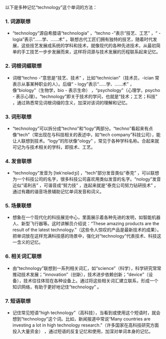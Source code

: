 以下是多种记忆“technology”这个单词的方法：

### 1. 词源联想
 - “technology”源自希腊语“technologia” ，“techno -”表示“技艺、工艺” ，“ - logia”表示“……学、……术” 。联想古代工匠们拥有独特的技艺，随着时代发展，这些技艺发展成系统的学科和技术，就像现代的各种先进技术，从最初简单的手工技艺一步步发展而来，这样将词源与技术发展的历程联系起来记忆。

### 2. 词根词缀联想
 - 词根“techno -”意思是“技艺、技术” ，比如“technician”（技术员，-ician 常表示从事某种职业的人）。后缀“ - logy”表示“……学、……术” ，像“biology”（生物学，bio - 表示生命） ，“psychology”（心理学，psycho - 表示心理）。“technology”即关于技术的学问，也就是“技术；工艺；科技” ，通过熟悉常见词根词缀的含义，加深对该词的理解和记忆。

### 3. 词形联想
 - “technology”可以拆分成“techno”和“logy”两部分。“techno”看起来有点像“tech”（常出现在与科技相关的表述中，如“tech company”科技公司），能让人联想到技术。“logy”的形状像“ology” ，常见于各种学科名称。合起来就可记为与技术相关的学科，即技术、工艺。

### 4. 发音联想
 - “technology”发音为 [tekˈnɒlədʒi] ，“tech”部分发音类似“泰克” ，可以联想为一个科技公司的名字，很多科技公司喜欢用类似发音的名字。“nology”发音近似“诺利吉” ，可谐音成“努力技” ，连起来就是“泰克公司努力钻研技术” ，通过有趣的谐音场景辅助记忆单词发音和词义。

### 5. 场景联想
 - 想象在一个现代化的科技展览中心，里面展示着各种先进的发明，如智能机器人、新型飞行器等。这时讲解员介绍说：“These amazing products are the result of the latest technology.”（这些令人惊叹的产品是最新技术的成果）。把单词放在这样充满科技感的场景中，强化对“technology”代表技术、科技这一含义的记忆。

### 6. 相关词汇联想
 - 由“technology”联想到一系列相关词汇，如“science”（科学），科学研究常常推动技术发展；“innovation”（创新），技术进步依赖创新；“device”（设备），技术往往体现在各种设备上。通过将这些相关词汇建立联系，形成一个知识网络，有助于更好地记住“technology” 。

### 7. 短语联想
 - 记住常见短语“high technology”（高科技），当看到或使用这个短语时，就会想到“technology”这个词。比如，新闻报道中常说“Many countries are investing a lot in high technology research.”（许多国家在高科技研究方面投入大量资金） ，通过短语的反复记忆和使用，加深对单词本身的记忆。 
